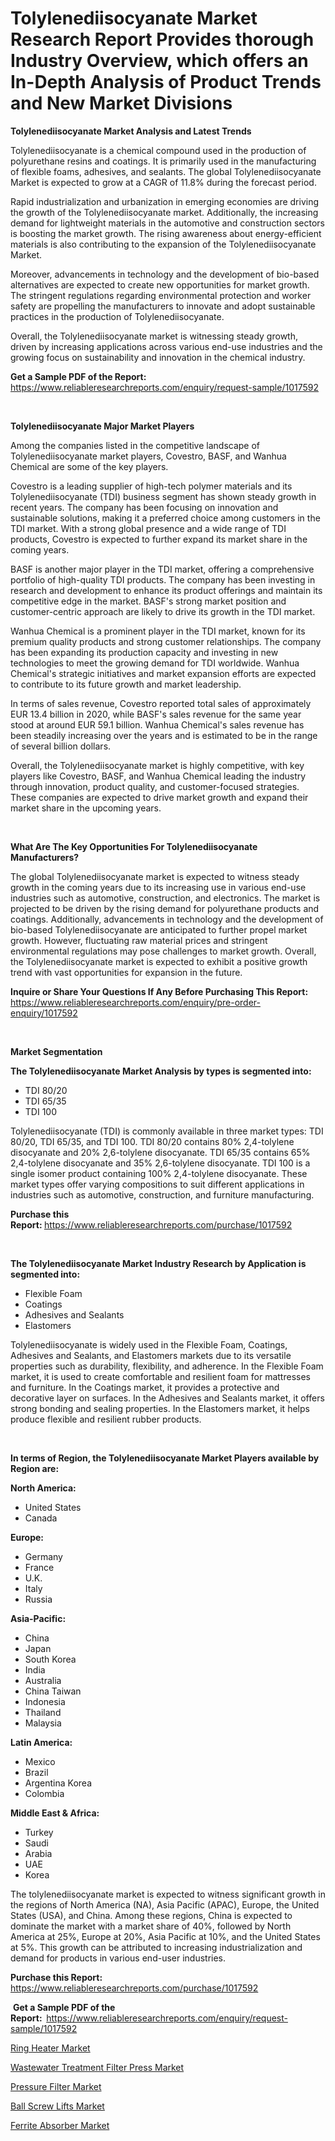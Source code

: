 <p><h1>Tolylenediisocyanate Market Research Report Provides thorough Industry Overview, which offers an In-Depth Analysis of Product Trends and New Market Divisions</h1></p><p><strong>Tolylenediisocyanate Market Analysis and Latest Trends</strong></p>
<p><p>Tolylenediisocyanate is a chemical compound used in the production of polyurethane resins and coatings. It is primarily used in the manufacturing of flexible foams, adhesives, and sealants. The global Tolylenediisocyanate Market is expected to grow at a CAGR of 11.8% during the forecast period. </p><p>Rapid industrialization and urbanization in emerging economies are driving the growth of the Tolylenediisocyanate market. Additionally, the increasing demand for lightweight materials in the automotive and construction sectors is boosting the market growth. The rising awareness about energy-efficient materials is also contributing to the expansion of the Tolylenediisocyanate Market.</p><p>Moreover, advancements in technology and the development of bio-based alternatives are expected to create new opportunities for market growth. The stringent regulations regarding environmental protection and worker safety are propelling the manufacturers to innovate and adopt sustainable practices in the production of Tolylenediisocyanate.</p><p>Overall, the Tolylenediisocyanate market is witnessing steady growth, driven by increasing applications across various end-use industries and the growing focus on sustainability and innovation in the chemical industry.</p></p>
<p><strong>Get a Sample PDF of the Report:&nbsp;</strong> <a href="https://www.reliableresearchreports.com/enquiry/request-sample/1017592">https://www.reliableresearchreports.com/enquiry/request-sample/1017592</a></p>
<p>&nbsp;</p>
<p><strong>Tolylenediisocyanate Major Market Players</strong></p>
<p><p>Among the companies listed in the competitive landscape of Tolylenediisocyanate market players, Covestro, BASF, and Wanhua Chemical are some of the key players.</p><p>Covestro is a leading supplier of high-tech polymer materials and its Tolylenediisocyanate (TDI) business segment has shown steady growth in recent years. The company has been focusing on innovation and sustainable solutions, making it a preferred choice among customers in the TDI market. With a strong global presence and a wide range of TDI products, Covestro is expected to further expand its market share in the coming years.</p><p>BASF is another major player in the TDI market, offering a comprehensive portfolio of high-quality TDI products. The company has been investing in research and development to enhance its product offerings and maintain its competitive edge in the market. BASF's strong market position and customer-centric approach are likely to drive its growth in the TDI market.</p><p>Wanhua Chemical is a prominent player in the TDI market, known for its premium quality products and strong customer relationships. The company has been expanding its production capacity and investing in new technologies to meet the growing demand for TDI worldwide. Wanhua Chemical's strategic initiatives and market expansion efforts are expected to contribute to its future growth and market leadership.</p><p>In terms of sales revenue, Covestro reported total sales of approximately EUR 13.4 billion in 2020, while BASF's sales revenue for the same year stood at around EUR 59.1 billion. Wanhua Chemical's sales revenue has been steadily increasing over the years and is estimated to be in the range of several billion dollars.</p><p>Overall, the Tolylenediisocyanate market is highly competitive, with key players like Covestro, BASF, and Wanhua Chemical leading the industry through innovation, product quality, and customer-focused strategies. These companies are expected to drive market growth and expand their market share in the upcoming years.</p></p>
<p>&nbsp;</p>
<p><strong>What Are The Key Opportunities For Tolylenediisocyanate Manufacturers?</strong></p>
<p><p>The global Tolylenediisocyanate market is expected to witness steady growth in the coming years due to its increasing use in various end-use industries such as automotive, construction, and electronics. The market is projected to be driven by the rising demand for polyurethane products and coatings. Additionally, advancements in technology and the development of bio-based Tolylenediisocyanate are anticipated to further propel market growth. However, fluctuating raw material prices and stringent environmental regulations may pose challenges to market growth. Overall, the Tolylenediisocyanate market is expected to exhibit a positive growth trend with vast opportunities for expansion in the future.</p></p>
<p><strong>Inquire or Share Your Questions If Any Before Purchasing This Report:</strong> <a href="https://www.reliableresearchreports.com/enquiry/pre-order-enquiry/1017592">https://www.reliableresearchreports.com/enquiry/pre-order-enquiry/1017592</a></p>
<p>&nbsp;</p>
<p><strong>Market Segmentation</strong></p>
<p><strong>The Tolylenediisocyanate Market Analysis by types is segmented into:</strong></p>
<p><ul><li>TDI 80/20</li><li>TDI 65/35</li><li>TDI 100</li></ul></p>
<p><p>Tolylenediisocyanate (TDI) is commonly available in three market types: TDI 80/20, TDI 65/35, and TDI 100. TDI 80/20 contains 80% 2,4-tolylene disocyanate and 20% 2,6-tolylene disocyanate. TDI 65/35 contains 65% 2,4-tolylene disocyanate and 35% 2,6-tolylene disocyanate. TDI 100 is a single isomer product containing 100% 2,4-tolylene disocyanate. These market types offer varying compositions to suit different applications in industries such as automotive, construction, and furniture manufacturing.</p></p>
<p><strong>Purchase this Report:&nbsp;</strong><a href="https://www.reliableresearchreports.com/purchase/1017592">https://www.reliableresearchreports.com/purchase/1017592</a></p>
<p>&nbsp;</p>
<p><strong>The Tolylenediisocyanate Market Industry Research by Application is segmented into:</strong></p>
<p><ul><li>Flexible Foam</li><li>Coatings</li><li>Adhesives and Sealants</li><li>Elastomers</li></ul></p>
<p><p>Tolylenediisocyanate is widely used in the Flexible Foam, Coatings, Adhesives and Sealants, and Elastomers markets due to its versatile properties such as durability, flexibility, and adherence. In the Flexible Foam market, it is used to create comfortable and resilient foam for mattresses and furniture. In the Coatings market, it provides a protective and decorative layer on surfaces. In the Adhesives and Sealants market, it offers strong bonding and sealing properties. In the Elastomers market, it helps produce flexible and resilient rubber products.</p></p>
<p>&nbsp;</p>
<p><strong>In terms of Region, the Tolylenediisocyanate Market Players available by Region are:</strong></p>
<p>
    <p> <strong> North America: </strong>
        <ul>
            <li>United States</li>
            <li>Canada</li>
        </ul>
        </p> 
    <p> <strong> Europe: </strong>
        <ul>
            <li>Germany</li>
            <li>France</li>
            <li>U.K.</li>
            <li>Italy</li>
            <li>Russia</li>
        </ul>
        </p> 
    <p> <strong> Asia-Pacific: </strong>
        <ul>
            <li>China</li>
            <li>Japan</li>
            <li>South Korea</li>
            <li>India</li>
            <li>Australia</li>
            <li>China Taiwan</li>
            <li>Indonesia</li>
            <li>Thailand</li>
            <li>Malaysia</li>
        </ul>
        </p> 
    <p> <strong> Latin America: </strong>
        <ul>
            <li>Mexico</li>
            <li>Brazil</li>
            <li>Argentina Korea</li>
            <li>Colombia</li>
        </ul>
        </p> 
    <p> <strong> Middle East & Africa: </strong>
        <ul>
            <li>Turkey</li>
            <li>Saudi</li>
            <li>Arabia</li>
            <li>UAE</li>
            <li>Korea</li>
        </ul>
    </p>
    </p>
<p><p>The tolylenediisocyanate market is expected to witness significant growth in the regions of North America (NA), Asia Pacific (APAC), Europe, the United States (USA), and China. Among these regions, China is expected to dominate the market with a market share of 40%, followed by North America at 25%, Europe at 20%, Asia Pacific at 10%, and the United States at 5%. This growth can be attributed to increasing industrialization and demand for products in various end-user industries.</p></p>
<p><strong>Purchase this Report: </strong><a href="https://www.reliableresearchreports.com/purchase/1017592">https://www.reliableresearchreports.com/purchase/1017592</a></p>
<p>&nbsp;<strong>Get a Sample PDF of the Report:&nbsp;&nbsp;</strong><a href="https://www.reliableresearchreports.com/enquiry/request-sample/1017592">https://www.reliableresearchreports.com/enquiry/request-sample/1017592</a></p>
<p><strong></strong></p>
<p><p><a href="https://medium.com/@amyacrooks6457/ring-heater-market-analysis-its-cagr-market-segmentation-and-global-industry-overview-723fc42a4346">Ring Heater Market</a></p><p><a href="https://medium.com/@amyacrooks6457/wastewater-treatment-filter-press-nbsp-market-focuses-on-market-share-size-and-projected-forecast-9cd892b05a0b">Wastewater Treatment Filter Press Market</a></p><p><a href="https://medium.com/@amyacrooks6457/pressure-filter-market-competitive-analysis-market-trends-and-forecast-to-2031-b8327e8b57c2">Pressure Filter Market</a></p><p><a href="https://medium.com/@amyacrooks6457/ball-screw-lifts-market-share-evolution-and-market-growth-trends-2024-2031-6d4e98f4433c">Ball Screw Lifts Market</a></p><p><a href="https://medium.com/@amyacrooks6457/ferrite-absorber-market-share-evolution-and-market-growth-trends-2024-2031-f28acc42ca98">Ferrite Absorber Market</a></p></p>